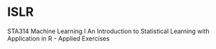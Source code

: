 # ISLR
STA314 Machine Learning I
An Introduction to Statistical Learning with Application in R - Applied Exercises




